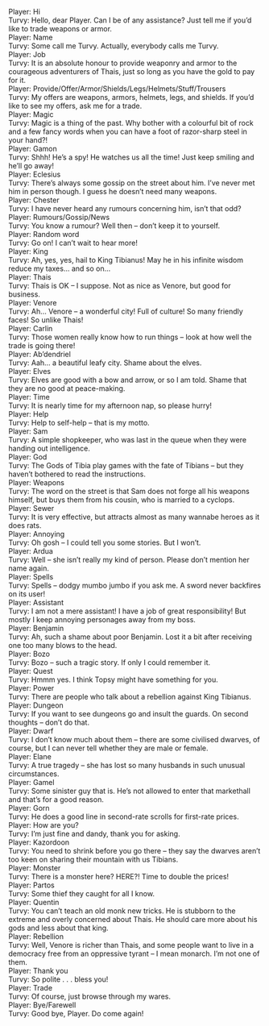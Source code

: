 Player: Hi  
Turvy: Hello, dear Player. Can I be of any assistance? Just tell me if you’d like to trade weapons or armor.  
Player: Name  
Turvy: Some call me Turvy. Actually, everybody calls me Turvy.  
Player: Job  
Turvy: It is an absolute honour to provide weaponry and armor to the courageous adventurers of Thais, just so long as you have the gold to pay for it.  
Player: Provide/Offer/Armor/Shields/Legs/Helmets/Stuff/Trousers  
Turvy: My offers are weapons, armors, helmets, legs, and shields. If you’d like to see my offers, ask me for a trade.  
Player: Magic  
Turvy: Magic is a thing of the past. Why bother with a colourful bit of rock and a few fancy words when you can have a foot of razor-sharp steel in your hand?!  
Player: Gamon  
Turvy: Shhh! He’s a spy! He watches us all the time! Just keep smiling and he’ll go away!  
Player: Eclesius  
Turvy: There’s always some gossip on the street about him. I’ve never met him in person though. I guess he doesn’t need many weapons.  
Player: Chester  
Turvy: I have never heard any rumours concerning him, isn’t that odd?  
Player: Rumours/Gossip/News  
Turvy: You know a rumour? Well then – don’t keep it to yourself.  
Player: Random word  
Turvy: Go on! I can’t wait to hear more!  
Player: King  
Turvy: Ah, yes, yes, hail to King Tibianus! May he in his infinite wisdom reduce my taxes… and so on…  
Player: Thais  
Turvy: Thais is OK – I suppose. Not as nice as Venore, but good for business.  
Player: Venore  
Turvy: Ah… Venore – a wonderful city! Full of culture! So many friendly faces! So unlike Thais!  
Player: Carlin  
Turvy: Those women really know how to run things – look at how well the trade is going there!  
Player: Ab’dendriel  
Turvy: Aah… a beautiful leafy city. Shame about the elves.  
Player: Elves  
Turvy: Elves are good with a bow and arrow, or so I am told. Shame that they are no good at peace-making.  
Player: Time  
Turvy: It is nearly time for my afternoon nap, so please hurry!  
Player: Help  
Turvy: Help to self-help – that is my motto.  
Player: Sam  
Turvy: A simple shopkeeper, who was last in the queue when they were handing out intelligence.  
Player: God  
Turvy: The Gods of Tibia play games with the fate of Tibians – but they haven’t bothered to read the instructions.  
Player: Weapons  
Turvy: The word on the street is that Sam does not forge all his weapons himself, but buys them from his cousin, who is married to a cyclops.  
Player: Sewer  
Turvy: It is very effective, but attracts almost as many wannabe heroes as it does rats.  
Player: Annoying  
Turvy: Oh gosh – I could tell you some stories. But I won’t.  
Player: Ardua  
Turvy: Well – she isn’t really my kind of person. Please don’t mention her name again.  
Player: Spells  
Turvy: Spells – dodgy mumbo jumbo if you ask me. A sword never backfires on its user!  
Player: Assistant  
Turvy: I am not a mere assistant! I have a job of great responsibility! But mostly I keep annoying personages away from my boss.  
Player: Benjamin  
Turvy: Ah, such a shame about poor Benjamin. Lost it a bit after receiving one too many blows to the head.  
Player: Bozo  
Turvy: Bozo – such a tragic story. If only I could remember it.  
Player: Quest  
Turvy: Hmmm yes. I think Topsy might have something for you.  
Player: Power  
Turvy: There are people who talk about a rebellion against King Tibianus.  
Player: Dungeon  
Turvy: If you want to see dungeons go and insult the guards. On second thoughts – don’t do that.  
Player: Dwarf  
Turvy: I don’t know much about them – there are some civilised dwarves, of course, but I can never tell whether they are male or female.  
Player: Elane  
Turvy: A true tragedy – she has lost so many husbands in such unusual circumstances.  
Player: Gamel  
Turvy: Some sinister guy that is. He’s not allowed to enter that markethall and that’s for a good reason.  
Player: Gorn  
Turvy: He does a good line in second-rate scrolls for first-rate prices.  
Player: How are you?  
Turvy: I’m just fine and dandy, thank you for asking.  
Player: Kazordoon  
Turvy: You need to shrink before you go there – they say the dwarves aren’t too keen on sharing their mountain with us Tibians.  
Player: Monster  
Turvy: There is a monster here? HERE?! Time to double the prices!  
Player: Partos  
Turvy: Some thief they caught for all I know.  
Player: Quentin  
Turvy: You can’t teach an old monk new tricks. He is stubborn to the extreme and overly concerned about Thais. He should care more about his gods and less about that king.  
Player: Rebellion  
Turvy: Well, Venore is richer than Thais, and some people want to live in a democracy free from an oppressive tyrant – I mean monarch. I’m not one of them.  
Player: Thank you  
Turvy: So polite . . . bless you!  
Player: Trade  
Turvy: Of course, just browse through my wares.  
Player: Bye/Farewell  
Turvy: Good bye, Player. Do come again!  

